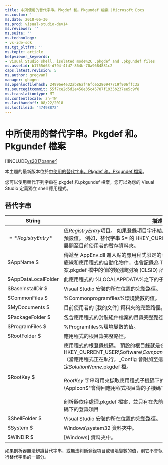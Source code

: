 ```yaml
---
title: 中所使用的替代字串。Pkgdef 和。Pkgundef 檔案 |Microsoft Docs
ms.custom: ''
ms.date: 2018-06-30
ms.prod: visual-studio-dev14
ms.reviewer: ''
ms.suite: ''
ms.technology:
- vs-ide-sdk
ms.tgt_pltfrm: ''
ms.topic: article
helpviewer_keywords:
- Visual Studio shell, isolated mode%2C .pkgdef and .pkgundef files
ms.assetid: b1755d63-d794-4fd7-864b-70a9684881c2
caps.latest.revision: 5
ms.author: gregvanl
manager: ghogen
ms.openlocfilehash: 24996e4e32ab86af46fce5280947719f906ffc3a
ms.sourcegitcommit: 55f7ce2d5d2e458e35c45787f1935b237ee5c9f8
ms.translationtype: MT
ms.contentlocale: zh-TW
ms.lasthandoff: 08/22/2018
ms.locfileid: "47498872"
---
```

# <a name="substitution-strings-used-in-pkgdef-and-pkgundef-files"></a>中所使用的替代字串。Pkgdef 和。Pkgundef 檔案
[!INCLUDE[vs2017banner](../includes/vs2017banner.md)]

本主題的最新版本位於[中使用的替代字串。Pkgdef 和。Pkgundef 檔案](https://docs.microsoft.com/visualstudio/extensibility/substitution-strings-used-in-dot-pkgdef-and-dot-pkgundef-files)。  
  
您可以使用替代下列字串在.pkgdef 和.pkgundef 檔案，您可以為您的 Visual Studio 定義獨立 shell 應用程式。  
  
## <a name="substitution-strings"></a>替代字串  
  
|String|描述|  
|------------|-----------------|  
|$=*RegistryEntry*$|值*RegistryEntry*項目。 如果登錄項目字串結尾的反斜線 (\\)，則會使用登錄子機碼的預設值。 例如，替代字串 $= 的 HKEY_CURRENT_USER\Environment\TEMP$ 會展開至目前使用者的暫存資料夾。|  
|$AppName $|傳遞至 AppEnv.dll 進入點的應用程式限定的名稱。 限定的名稱是由應用程式名稱、 底線和應用程式的自動化物件，也會記錄為 ThisVersionDTECLSID 設定專案.pkgdef 檔中的值的類別識別項 (CLSID) 所組成。|  
|$AppDataLocalFolder|此應用程式的 %LOCALAPPDATA%之下的子資料夾。|  
|$BaseInstallDir $|Visual Studio 安裝的所在位置的完整路徑。|  
|$CommonFiles $|%Commonprogramfiles%環境變數的值。|  
|$MyDocuments $|目前使用者的 [我的文件] 資料夾的完整路徑。|  
|$PackageFolder $|包含應用程式的封裝組件檔案的目錄完整路徑。|  
|$ProgramFiles $|%Programfiles%環境變數的值。|  
|$RootFolder $|應用程式的根目錄完整路徑。|  
|$RootKey $|應用程式的根登錄機碼。 預設的根目錄就是在 HKEY_CURRENT_USER\Software\\*CompanyName*\\*ProjectName*\\*VersionNumber* （當應用程式正在執行，_Config 會附加至這個索引鍵。） 它由 RegistryRoot 值中設定*SolutionName*.pkgdef 檔。<br /><br /> $RootKey$ 字串可用來擷取應用程式子機碼下的登錄值。 例如，字串"$= $RootKey$ \AppIcon$"會傳回應用程式根目錄的子機碼下 Assets.xcassets 項目的值。<br /><br /> 剖析器依序處理.pkgdef 檔案，並只有在先前已定義的項目，才能存取應用程式子機碼下的登錄項目|  
|$ShellFolder $|Visual Studio 安裝的所在位置的完整路徑。|  
|$System $|Windows\system32 資料夾中。|  
|$WINDIR $|[Windows] 資料夾中。|  
  
 如果剖析器無法辨識替代字串，或無法判斷登錄項目或環境變數的值，則它不會執行替代字串的一部分。

